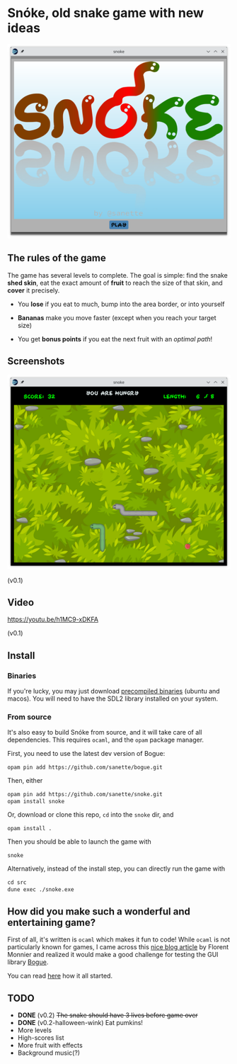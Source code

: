 # Snóke, old snake game with new ideas

![title](snoke_title.png)

## The rules of the game

The game has several levels to complete. The goal is simple: find the
snake **shed skin**, eat the exact amount of **fruit** to reach the size of
that skin, and **cover** it precisely.

* You **lose** if you eat to much, bump into the area border, or into
  yourself

* **Bananas** make you move faster (except when you reach your target
  size)

* You get **bonus points** if you eat the next fruit with an *optimal path*!

## Screenshots

![game](snoke_game.png)

(v0.1)

## Video

https://youtu.be/h1MC9-xDKFA

(v0.1)

## Install

### Binaries

If you're lucky, you may just download [precompiled binaries](https://github.com/sanette/snoke/tree/main/binaries) (ubuntu and macos).
You will need to have the SDL2 library installed on your system.

### From source

It's also easy to build Snóke from source, and it will take care of
all dependencies. This requires `ocaml`, and the `opam` package
manager.

First, you need to use the latest dev version of Bogue:
```
opam pin add https://github.com/sanette/bogue.git
```

Then, either
```
opam pin add https://github.com/sanette/snoke.git
opam install snoke
```

Or, download or clone this repo, `cd` into the `snoke` dir, and
```
opam install .
```

Then you should be able to launch the game with
```
snoke
```

Alternatively, instead of the install step, you can directly run the game with
```
cd src
dune exec ./snoke.exe
```

## How did you make such a wonderful and entertaining game?

First of all, it's written is `ocaml` which makes it fun to code!
While `ocaml` is not particularly known for games, I came across this
[nice blog article](http://decapode314.free.fr/re/tut/ocaml-re-tut.html)
by Florent Monnier and realized it would make a good challenge for
testing the GUI library
[Bogue](http://sanette.github.io/bogue/Principles.html).

You can read [here](https://github.com/sanette/snake-bogue) how it all
started.

## TODO

* **DONE** (v0.2) ~~The snake should have 3 lives before game over~~
* **DONE** (v0.2-halloween-wink) Eat pumkins!
* More levels
* High-scores list
* More fruit with effects
* Background music(?)
